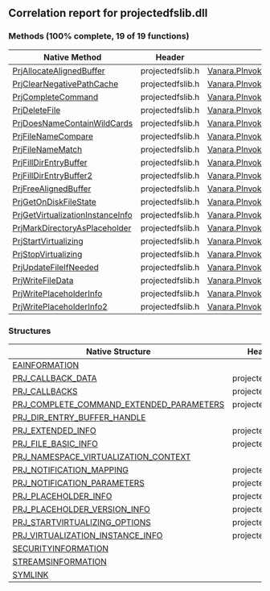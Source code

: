 ## Correlation report for projectedfslib.dll  
### Methods (100% complete, 19 of 19 functions)  
Native Method | Header | Managed Method  
--- | --- | ---  
[PrjAllocateAlignedBuffer](https://www.google.com/search?num=5&q=PrjAllocateAlignedBuffer+site%3Adocs.microsoft.com) | projectedfslib.h | [Vanara.PInvoke.ProjectedFSLib.PrjAllocateAlignedBuffer](https://github.com/dahall/Vanara/search?l=C%23&q=PrjAllocateAlignedBuffer)  
[PrjClearNegativePathCache](https://www.google.com/search?num=5&q=PrjClearNegativePathCache+site%3Adocs.microsoft.com) | projectedfslib.h | [Vanara.PInvoke.ProjectedFSLib.PrjClearNegativePathCache](https://github.com/dahall/Vanara/search?l=C%23&q=PrjClearNegativePathCache)  
[PrjCompleteCommand](https://www.google.com/search?num=5&q=PrjCompleteCommand+site%3Adocs.microsoft.com) | projectedfslib.h | [Vanara.PInvoke.ProjectedFSLib.PrjCompleteCommand](https://github.com/dahall/Vanara/search?l=C%23&q=PrjCompleteCommand)  
[PrjDeleteFile](https://www.google.com/search?num=5&q=PrjDeleteFile+site%3Adocs.microsoft.com) | projectedfslib.h | [Vanara.PInvoke.ProjectedFSLib.PrjDeleteFile](https://github.com/dahall/Vanara/search?l=C%23&q=PrjDeleteFile)  
[PrjDoesNameContainWildCards](https://www.google.com/search?num=5&q=PrjDoesNameContainWildCards+site%3Adocs.microsoft.com) | projectedfslib.h | [Vanara.PInvoke.ProjectedFSLib.PrjDoesNameContainWildCards](https://github.com/dahall/Vanara/search?l=C%23&q=PrjDoesNameContainWildCards)  
[PrjFileNameCompare](https://www.google.com/search?num=5&q=PrjFileNameCompare+site%3Adocs.microsoft.com) | projectedfslib.h | [Vanara.PInvoke.ProjectedFSLib.PrjFileNameCompare](https://github.com/dahall/Vanara/search?l=C%23&q=PrjFileNameCompare)  
[PrjFileNameMatch](https://www.google.com/search?num=5&q=PrjFileNameMatch+site%3Adocs.microsoft.com) | projectedfslib.h | [Vanara.PInvoke.ProjectedFSLib.PrjFileNameMatch](https://github.com/dahall/Vanara/search?l=C%23&q=PrjFileNameMatch)  
[PrjFillDirEntryBuffer](https://www.google.com/search?num=5&q=PrjFillDirEntryBuffer+site%3Adocs.microsoft.com) | projectedfslib.h | [Vanara.PInvoke.ProjectedFSLib.PrjFillDirEntryBuffer](https://github.com/dahall/Vanara/search?l=C%23&q=PrjFillDirEntryBuffer)  
[PrjFillDirEntryBuffer2](https://www.google.com/search?num=5&q=PrjFillDirEntryBuffer2+site%3Adocs.microsoft.com) | projectedfslib.h | [Vanara.PInvoke.ProjectedFSLib.PrjFillDirEntryBuffer2](https://github.com/dahall/Vanara/search?l=C%23&q=PrjFillDirEntryBuffer2)  
[PrjFreeAlignedBuffer](https://www.google.com/search?num=5&q=PrjFreeAlignedBuffer+site%3Adocs.microsoft.com) | projectedfslib.h | [Vanara.PInvoke.ProjectedFSLib.PrjFreeAlignedBuffer](https://github.com/dahall/Vanara/search?l=C%23&q=PrjFreeAlignedBuffer)  
[PrjGetOnDiskFileState](https://www.google.com/search?num=5&q=PrjGetOnDiskFileState+site%3Adocs.microsoft.com) | projectedfslib.h | [Vanara.PInvoke.ProjectedFSLib.PrjGetOnDiskFileState](https://github.com/dahall/Vanara/search?l=C%23&q=PrjGetOnDiskFileState)  
[PrjGetVirtualizationInstanceInfo](https://www.google.com/search?num=5&q=PrjGetVirtualizationInstanceInfo+site%3Adocs.microsoft.com) | projectedfslib.h | [Vanara.PInvoke.ProjectedFSLib.PrjGetVirtualizationInstanceInfo](https://github.com/dahall/Vanara/search?l=C%23&q=PrjGetVirtualizationInstanceInfo)  
[PrjMarkDirectoryAsPlaceholder](https://www.google.com/search?num=5&q=PrjMarkDirectoryAsPlaceholder+site%3Adocs.microsoft.com) | projectedfslib.h | [Vanara.PInvoke.ProjectedFSLib.PrjMarkDirectoryAsPlaceholder](https://github.com/dahall/Vanara/search?l=C%23&q=PrjMarkDirectoryAsPlaceholder)  
[PrjStartVirtualizing](https://www.google.com/search?num=5&q=PrjStartVirtualizing+site%3Adocs.microsoft.com) | projectedfslib.h | [Vanara.PInvoke.ProjectedFSLib.PrjStartVirtualizing](https://github.com/dahall/Vanara/search?l=C%23&q=PrjStartVirtualizing)  
[PrjStopVirtualizing](https://www.google.com/search?num=5&q=PrjStopVirtualizing+site%3Adocs.microsoft.com) | projectedfslib.h | [Vanara.PInvoke.ProjectedFSLib.PrjStopVirtualizing](https://github.com/dahall/Vanara/search?l=C%23&q=PrjStopVirtualizing)  
[PrjUpdateFileIfNeeded](https://www.google.com/search?num=5&q=PrjUpdateFileIfNeeded+site%3Adocs.microsoft.com) | projectedfslib.h | [Vanara.PInvoke.ProjectedFSLib.PrjUpdateFileIfNeeded](https://github.com/dahall/Vanara/search?l=C%23&q=PrjUpdateFileIfNeeded)  
[PrjWriteFileData](https://www.google.com/search?num=5&q=PrjWriteFileData+site%3Adocs.microsoft.com) | projectedfslib.h | [Vanara.PInvoke.ProjectedFSLib.PrjWriteFileData](https://github.com/dahall/Vanara/search?l=C%23&q=PrjWriteFileData)  
[PrjWritePlaceholderInfo](https://www.google.com/search?num=5&q=PrjWritePlaceholderInfo+site%3Adocs.microsoft.com) | projectedfslib.h | [Vanara.PInvoke.ProjectedFSLib.PrjWritePlaceholderInfo](https://github.com/dahall/Vanara/search?l=C%23&q=PrjWritePlaceholderInfo)  
[PrjWritePlaceholderInfo2](https://www.google.com/search?num=5&q=PrjWritePlaceholderInfo2+site%3Adocs.microsoft.com) | projectedfslib.h | [Vanara.PInvoke.ProjectedFSLib.PrjWritePlaceholderInfo2](https://github.com/dahall/Vanara/search?l=C%23&q=PrjWritePlaceholderInfo2)  
### Structures  
Native Structure | Header | Managed Structure  
--- | --- | ---  
[EAINFORMATION](https://www.google.com/search?num=5&q=EAINFORMATION+site%3Adocs.microsoft.com) |  | [Vanara.PInvoke.ProjectedFSLib.PRJ_PLACEHOLDER_INFO.EAINFORMATION](https://github.com/dahall/Vanara/search?l=C%23&q=EAINFORMATION)  
[PRJ_CALLBACK_DATA](https://www.google.com/search?num=5&q=PRJ_CALLBACK_DATA+site%3Adocs.microsoft.com) | projectedfslib.h | [Vanara.PInvoke.ProjectedFSLib.PRJ_CALLBACK_DATA](https://github.com/dahall/Vanara/search?l=C%23&q=PRJ_CALLBACK_DATA)  
[PRJ_CALLBACKS](https://www.google.com/search?num=5&q=PRJ_CALLBACKS+site%3Adocs.microsoft.com) | projectedfslib.h | [Vanara.PInvoke.ProjectedFSLib.PRJ_CALLBACKS](https://github.com/dahall/Vanara/search?l=C%23&q=PRJ_CALLBACKS)  
[PRJ_COMPLETE_COMMAND_EXTENDED_PARAMETERS](https://www.google.com/search?num=5&q=PRJ_COMPLETE_COMMAND_EXTENDED_PARAMETERS+site%3Adocs.microsoft.com) | projectedfslib.h | [Vanara.PInvoke.ProjectedFSLib.PRJ_COMPLETE_COMMAND_EXTENDED_PARAMETERS](https://github.com/dahall/Vanara/search?l=C%23&q=PRJ_COMPLETE_COMMAND_EXTENDED_PARAMETERS)  
[PRJ_DIR_ENTRY_BUFFER_HANDLE](https://www.google.com/search?num=5&q=PRJ_DIR_ENTRY_BUFFER_HANDLE+site%3Adocs.microsoft.com) |  | [Vanara.PInvoke.ProjectedFSLib.PRJ_DIR_ENTRY_BUFFER_HANDLE](https://github.com/dahall/Vanara/search?l=C%23&q=PRJ_DIR_ENTRY_BUFFER_HANDLE)  
[PRJ_EXTENDED_INFO](https://www.google.com/search?num=5&q=PRJ_EXTENDED_INFO+site%3Adocs.microsoft.com) | projectedfslib.h | [Vanara.PInvoke.ProjectedFSLib.PRJ_EXTENDED_INFO](https://github.com/dahall/Vanara/search?l=C%23&q=PRJ_EXTENDED_INFO)  
[PRJ_FILE_BASIC_INFO](https://www.google.com/search?num=5&q=PRJ_FILE_BASIC_INFO+site%3Adocs.microsoft.com) | projectedfslib.h | [Vanara.PInvoke.ProjectedFSLib.PRJ_FILE_BASIC_INFO](https://github.com/dahall/Vanara/search?l=C%23&q=PRJ_FILE_BASIC_INFO)  
[PRJ_NAMESPACE_VIRTUALIZATION_CONTEXT](https://www.google.com/search?num=5&q=PRJ_NAMESPACE_VIRTUALIZATION_CONTEXT+site%3Adocs.microsoft.com) |  | [Vanara.PInvoke.ProjectedFSLib.PRJ_NAMESPACE_VIRTUALIZATION_CONTEXT](https://github.com/dahall/Vanara/search?l=C%23&q=PRJ_NAMESPACE_VIRTUALIZATION_CONTEXT)  
[PRJ_NOTIFICATION_MAPPING](https://www.google.com/search?num=5&q=PRJ_NOTIFICATION_MAPPING+site%3Adocs.microsoft.com) | projectedfslib.h | [Vanara.PInvoke.ProjectedFSLib.PRJ_NOTIFICATION_MAPPING](https://github.com/dahall/Vanara/search?l=C%23&q=PRJ_NOTIFICATION_MAPPING)  
[PRJ_NOTIFICATION_PARAMETERS](https://www.google.com/search?num=5&q=PRJ_NOTIFICATION_PARAMETERS+site%3Adocs.microsoft.com) | projectedfslib.h | [Vanara.PInvoke.ProjectedFSLib.PRJ_NOTIFICATION_PARAMETERS](https://github.com/dahall/Vanara/search?l=C%23&q=PRJ_NOTIFICATION_PARAMETERS)  
[PRJ_PLACEHOLDER_INFO](https://www.google.com/search?num=5&q=PRJ_PLACEHOLDER_INFO+site%3Adocs.microsoft.com) | projectedfslib.h | [Vanara.PInvoke.ProjectedFSLib.PRJ_PLACEHOLDER_INFO](https://github.com/dahall/Vanara/search?l=C%23&q=PRJ_PLACEHOLDER_INFO)  
[PRJ_PLACEHOLDER_VERSION_INFO](https://www.google.com/search?num=5&q=PRJ_PLACEHOLDER_VERSION_INFO+site%3Adocs.microsoft.com) | projectedfslib.h | [Vanara.PInvoke.ProjectedFSLib.PRJ_PLACEHOLDER_VERSION_INFO](https://github.com/dahall/Vanara/search?l=C%23&q=PRJ_PLACEHOLDER_VERSION_INFO)  
[PRJ_STARTVIRTUALIZING_OPTIONS](https://www.google.com/search?num=5&q=PRJ_STARTVIRTUALIZING_OPTIONS+site%3Adocs.microsoft.com) | projectedfslib.h | [Vanara.PInvoke.ProjectedFSLib.PRJ_STARTVIRTUALIZING_OPTIONS](https://github.com/dahall/Vanara/search?l=C%23&q=PRJ_STARTVIRTUALIZING_OPTIONS)  
[PRJ_VIRTUALIZATION_INSTANCE_INFO](https://www.google.com/search?num=5&q=PRJ_VIRTUALIZATION_INSTANCE_INFO+site%3Adocs.microsoft.com) | projectedfslib.h | [Vanara.PInvoke.ProjectedFSLib.PRJ_VIRTUALIZATION_INSTANCE_INFO](https://github.com/dahall/Vanara/search?l=C%23&q=PRJ_VIRTUALIZATION_INSTANCE_INFO)  
[SECURITYINFORMATION](https://www.google.com/search?num=5&q=SECURITYINFORMATION+site%3Adocs.microsoft.com) |  | [Vanara.PInvoke.ProjectedFSLib.PRJ_PLACEHOLDER_INFO.SECURITYINFORMATION](https://github.com/dahall/Vanara/search?l=C%23&q=SECURITYINFORMATION)  
[STREAMSINFORMATION](https://www.google.com/search?num=5&q=STREAMSINFORMATION+site%3Adocs.microsoft.com) |  | [Vanara.PInvoke.ProjectedFSLib.PRJ_PLACEHOLDER_INFO.STREAMSINFORMATION](https://github.com/dahall/Vanara/search?l=C%23&q=STREAMSINFORMATION)  
[SYMLINK](https://www.google.com/search?num=5&q=SYMLINK+site%3Adocs.microsoft.com) |  | [Vanara.PInvoke.ProjectedFSLib.PRJ_EXTENDED_INFO.SYMLINK](https://github.com/dahall/Vanara/search?l=C%23&q=SYMLINK)  

